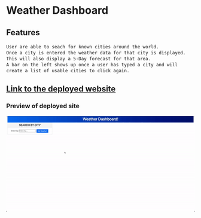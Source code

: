 # Weather Dashboard

## Features
```
User are able to seach for known cities around the world.
Once a city is entered the weather data for that city is displayed.
This will also display a 5-Day forecast for that area.
A bar on the left shows up once a user has typed a city and will create a list of usable cities to click again.
```

## [Link to the deployed website](https://kcmuse.github.io/Weather-Dashboardhw6/)

### Preview of deployed site 
![Preview](./assets/images/weatherdash.gif)